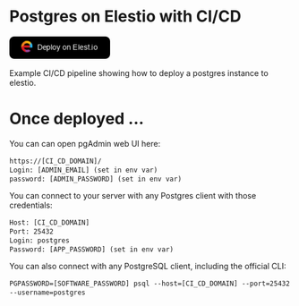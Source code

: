 # Postgres on Elestio with CI/CD

<a href="https://dash.elest.io/deploy?source=cicd&social=dockerCompose&url=https://github.com/elestio-examples/postgres"><img src="deploy-on-elestio.png" alt="Deploy on Elest.io" width="180px" /></a>

Example CI/CD pipeline showing how to deploy a postgres instance to elestio.

# Once deployed ...

You can can open pgAdmin web UI here:

    https://[CI_CD_DOMAIN]/
    Login: [ADMIN_EMAIL] (set in env var)
    password: [ADMIN_PASSWORD] (set in env var)


You can connect to your server with any Postgres client with those credentials:

    Host: [CI_CD_DOMAIN]
    Port: 25432
    Login: postgres
    Password: [APP_PASSWORD] (set in env var)

You can also connect with any PostgreSQL client, including the official CLI:
    
    PGPASSWORD=[SOFTWARE_PASSWORD] psql --host=[CI_CD_DOMAIN] --port=25432 --username=postgres
